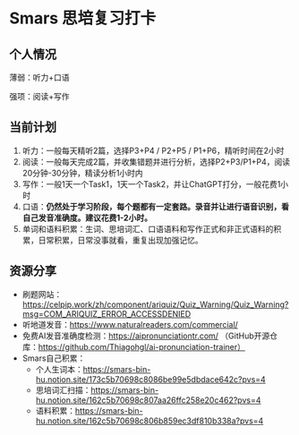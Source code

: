 # Smars 思培复习打卡

## 个人情况

薄弱：听力+口语

强项：阅读+写作

## 当前计划

1. 听力：一般每天精听2篇，选择P3+P4 / P2+P5 / P1+P6，精听时间在2小时
2. 阅读：一般每天完成2篇，并收集错题并进行分析，选择P2+P3/P1+P4，阅读20分钟-30分钟，精读分析1小时内
3. 写作：一般1天一个Task1，1天一个Task2，并让ChatGPT打分，一般花费1小时
4. 口语：**仍然处于学习阶段，每个题都有一定套路。录音并让进行语音识别，看自己发音准确度。建议花费1-2小时。**
5. 单词和语料积累：生词、思培词汇、口语语料和写作正式和非正式语料的积累，日常积累，日常没事就看，重复出现加强记忆。

## 资源分享

- 刷题网站：https://celpip.work/zh/component/ariquiz/Quiz_Warning/Quiz_Warning?msg=COM_ARIQUIZ_ERROR_ACCESSDENIED
- 听地道发音：https://www.naturalreaders.com/commercial/
- 免费AI发音准确度检测：https://aipronunciationtr.com/  （GitHub开源仓库：https://github.com/Thiagohgl/ai-pronunciation-trainer）
- Smars自己积累：
  - 个人生词本：https://smars-bin-hu.notion.site/173c5b70698c8086be99e5dbdace642c?pvs=4
  - 思培词汇扫描：https://smars-bin-hu.notion.site/162c5b70698c807aa26ffc258e20c462?pvs=4
  - 语料积累：https://smars-bin-hu.notion.site/162c5b70698c806b859ec3df810b338a?pvs=4
